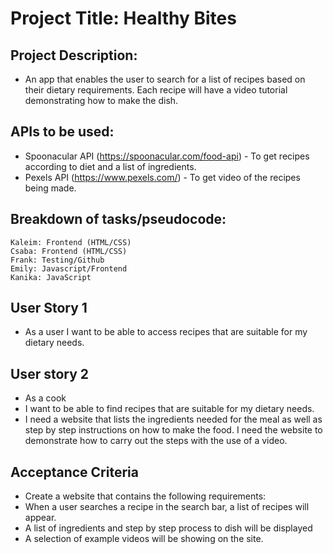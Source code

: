 # Project Title: Healthy Bites

## Project Description:

- An app that enables the user to search for a list of recipes based on their dietary requirements. Each recipe will have a video tutorial demonstrating how to make the dish.

## APIs to be used:

- Spoonacular API (https://spoonacular.com/food-api) - To get recipes according to diet and a list of ingredients.
- Pexels API (https://www.pexels.com/) - To get video of the recipes being made.

## Breakdown of tasks/pseudocode:

    Kaleim: Frontend (HTML/CSS)
    Csaba: Frontend (HTML/CSS)
    Frank: Testing/Github
    Emily: Javascript/Frontend
    Kanika: JavaScript

## User Story 1

- As a user I want to be able to access recipes that are suitable for my dietary needs.

## User story 2

- As a cook
- I want to be able to find recipes that are suitable for my dietary needs.
- I need a website that lists the ingredients needed for the meal as well as step by step instructions on how to make the food. I need the website to demonstrate how to carry out the steps with the use of a video.

## Acceptance Criteria

- Create a website that contains the following requirements:
- When a user searches a recipe in the search bar, a list of recipes will appear.
- A list of ingredients and step by step process to dish will be displayed
- A selection of example videos will be showing on the site.
